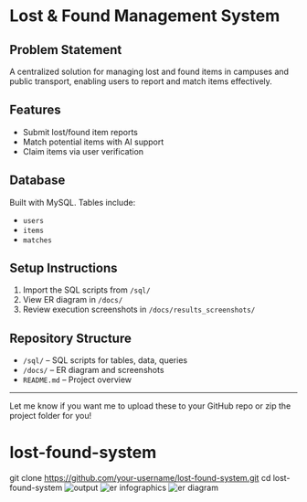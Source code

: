 # Lost & Found Management System

## Problem Statement
A centralized solution for managing lost and found items in campuses and public transport, enabling users to report and match items effectively.

## Features
- Submit lost/found item reports
- Match potential items with AI support
- Claim items via user verification

## Database
Built with MySQL. Tables include:
- `users`
- `items`
- `matches`

## Setup Instructions
1. Import the SQL scripts from `/sql/`
2. View ER diagram in `/docs/`
3. Review execution screenshots in `/docs/results_screenshots/`

## Repository Structure
- `/sql/` – SQL scripts for tables, data, queries
- `/docs/` – ER diagram and screenshots
- `README.md` – Project overview

---

Let me know if you want me to upload these to your GitHub repo or zip the project folder for you!
# lost-found-system
git clone https://github.com/your-username/lost-found-system.git cd lost-found-system
![output](https://github.com/user-attachments/assets/746ab22a-7e9a-4bfb-9f06-617b836a3662)
![er infographics](https://github.com/user-attachments/assets/69a5b965-643a-4858-b5a0-afc9fa5f0d0d)
![er diagram](https://github.com/user-attachments/assets/3327b329-5a7c-47c8-b498-94d6b9526f03)
